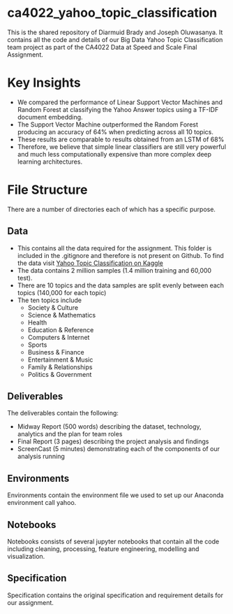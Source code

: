 # ca4022_yahoo_topic_classification

This is the shared repository of Diarmuid Brady and Joseph Oluwasanya. It contains all the code and details of our Big Data Yahoo Topic Classification team project as part of the CA4022 Data at Speed and Scale Final Assignment.

# Key Insights
- We compared the performance of Linear Support Vector Machines and Random Forest at classifying the Yahoo Answer topics using a TF-IDF document embedding.
- The Support Vector Machine outperformed the Random Forest producing an accuracy of 64% when predicting across all 10 topics.
- These results are comparable to results obtained from an LSTM of 68%
- Therefore, we believe that simple linear classifiers are still very powerful and much less computationally expensive than more complex deep learning architectures.

# File Structure
There are a number of directories each of which has a specific purpose.

## Data
- This contains all the data required for the assignment. This folder is included in the .gitignore and therefore is not present on Github. To find the data visit [Yahoo Topic Classification on Kaggle](https://www.kaggle.com/datasets/bhavikardeshna/yahoo-email-classification?select=train.csv)
- The data contains 2 million samples (1.4 million training and 60,000 test).
- There are 10 topics and the data samples are split evenly between each topics (140,000 for each topic)
- The ten topics include 
	- Society & Culture
	- Science & Mathematics
	- Health
	- Education & Reference
	- Computers & Internet
	- Sports
	- Business & Finance
	- Entertainment & Music
	- Family & Relationships
	- Politics & Government

## Deliverables
The deliverables contain the following:
- Midway Report (500 words) describing the dataset, technology, analytics and the plan for team roles
- Final Report (3 pages) describing the project analysis and findings
- ScreenCast (5 minutes) demonstrating each of the components of our analysis running

## Environments
Environments contain the environment file we used to set up our Anaconda environment call yahoo.

## Notebooks
Notebooks consists of several jupyter notebooks that contain all the code including cleaning, processing, feature engineering, modelling and visualization.

## Specification
Specification contains the original specification and requirement details for our assignment.
